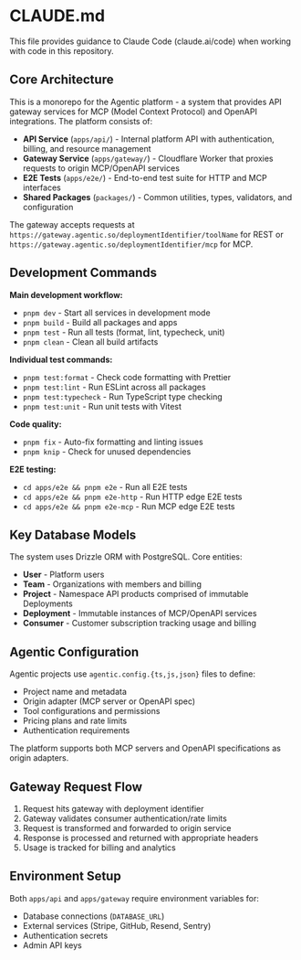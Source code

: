 # CLAUDE.md

This file provides guidance to Claude Code (claude.ai/code) when working with code in this repository.

## Core Architecture

This is a monorepo for the Agentic platform - a system that provides API gateway services for MCP (Model Context Protocol) and OpenAPI integrations. The platform consists of:

- **API Service** (`apps/api/`) - Internal platform API with authentication, billing, and resource management
- **Gateway Service** (`apps/gateway/`) - Cloudflare Worker that proxies requests to origin MCP/OpenAPI services
- **E2E Tests** (`apps/e2e/`) - End-to-end test suite for HTTP and MCP interfaces
- **Shared Packages** (`packages/`) - Common utilities, types, validators, and configuration

The gateway accepts requests at `https://gateway.agentic.so/deploymentIdentifier/toolName` for REST or `https://gateway.agentic.so/deploymentIdentifier/mcp` for MCP.

## Development Commands

**Main development workflow:**

- `pnpm dev` - Start all services in development mode
- `pnpm build` - Build all packages and apps
- `pnpm test` - Run all tests (format, lint, typecheck, unit)
- `pnpm clean` - Clean all build artifacts

**Individual test commands:**

- `pnpm test:format` - Check code formatting with Prettier
- `pnpm test:lint` - Run ESLint across all packages
- `pnpm test:typecheck` - Run TypeScript type checking
- `pnpm test:unit` - Run unit tests with Vitest

**Code quality:**

- `pnpm fix` - Auto-fix formatting and linting issues
- `pnpm knip` - Check for unused dependencies

**E2E testing:**

- `cd apps/e2e && pnpm e2e` - Run all E2E tests
- `cd apps/e2e && pnpm e2e-http` - Run HTTP edge E2E tests
- `cd apps/e2e && pnpm e2e-mcp` - Run MCP edge E2E tests

## Key Database Models

The system uses Drizzle ORM with PostgreSQL. Core entities:

- **User** - Platform users
- **Team** - Organizations with members and billing
- **Project** - Namespace API products comprised of immutable Deployments
- **Deployment** - Immutable instances of MCP/OpenAPI services
- **Consumer** - Customer subscription tracking usage and billing

## Agentic Configuration

Agentic projects use `agentic.config.{ts,js,json}` files to define:

- Project name and metadata
- Origin adapter (MCP server or OpenAPI spec)
- Tool configurations and permissions
- Pricing plans and rate limits
- Authentication requirements

The platform supports both MCP servers and OpenAPI specifications as origin adapters.

## Gateway Request Flow

1. Request hits gateway with deployment identifier
2. Gateway validates consumer authentication/rate limits
3. Request is transformed and forwarded to origin service
4. Response is processed and returned with appropriate headers
5. Usage is tracked for billing and analytics

## Environment Setup

Both `apps/api` and `apps/gateway` require environment variables for:

- Database connections (`DATABASE_URL`)
- External services (Stripe, GitHub, Resend, Sentry)
- Authentication secrets
- Admin API keys

